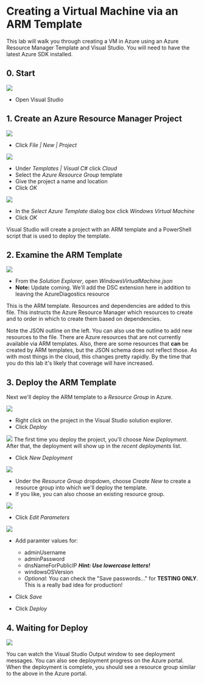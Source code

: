 # Creating a Virtual Machine via an ARM Template

This lab will walk you through creating a VM in Azure using an Azure Resource Manager Template and Visual Studio. You will need to have the latest Azure SDK installed.

## 0. Start

![](media/CreateVM-ARM-01.png)
* Open Visual Studio

## 1. Create an Azure Resource Manager Project
![](media/CreateVM-ARM-02.png)
* Click *File | New | Project*

![](media/CreateVM-ARM-03.png)
* Under *Templates | Visual C#* click *Cloud*
* Select the *Azure Resource Group* template
* Give the project a name and location
* Click *OK* 

![](media/CreateVM-ARM-04.png)
* In the *Select Azure Template* dialog box click *Windows Virtual Machine*
* Click *OK*

Visual Studio will create a project with an ARM template and a PowerShell script that is used to deploy the template.

## 2. Examine the ARM Template
![](media/CreateVM-ARM-05.png)
* From the *Solution Explorer*, open *WindowsVirtualMachine.json* 
* **Note:** Update coming. We'll add the DSC extension here in addition to leaving the AzureDiagostics resource

This is the ARM template. Resources and dependencies are added to this file. This instructs the Azure Resource Manager which resources to create and to order in which to create them based on dependencies.  

Note the JSON outline on the left. You can also use the outline to add new resources to the file. There are Azure resources that are not currently available via ARM templates. Also, there are some resources that __can__ be created by ARM templates, but the JSON schema does not reflect those. As with most things in the cloud, this changes pretty rapidly. By the time that you do this lab it's likely that coverage will have increased.

## 3. Deploy the ARM Template
Next we'll deploy the ARM template to a *Resource Group* in Azure.

![](media/CreateVM-ARM-06.png)
* Right click on the project in the Visual Studio solution explorer.
* Click *Deploy*

![](media/CreateVM-ARM-07.png)
The first time you deploy the project, you'll choose *New Deployment*. After that, the deployment will show up in the  *recent deployments* list.
* Click *New Deployment*

![](media/CreateVM-ARM-08.png)
* Under the *Resource Group* dropdown, choose *Create New* to create a resource group into which we'll deploy the template.
* If you like, you can also choose an existing resource group.

![](media/CreateVM-ARM-09.png)
* Click *Edit Parameters*

![](media/CreateVM-ARM-10.png)
* Add paramter values for:
    * adminUsername
    * adminPassword
    * dnsNameForPublicIP **_Hint: Use lowercase letters!_**
    * windowsOSVersion
    * *Optional:* You can check the "Save passwords..." for **TESTING ONLY**. This is a really bad idea for production!
    
* Click *Save*
* Click *Deploy*

## 4. Waiting for Deploy
![](media/CreateVM-ARM-11.png)

You can watch the Visual Studio Output window to see deployment messages. You can also see deployment progress on the Azure portal. When the deployment is complete, you should see a resource group similar to the above in the Azure portal.

